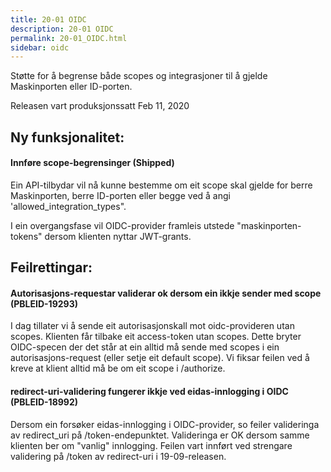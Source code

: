 ```yaml
---
title: 20-01 OIDC
description: 20-01 OIDC
permalink: 20-01_OIDC.html
sidebar: oidc
---
```



Støtte for å begrense både scopes og integrasjoner til å gjelde Maskinporten eller ID-porten.



Releasen vart produksjonssatt Feb 11, 2020

## Ny funksjonalitet:


#### Innføre scope-begrensinger (Shipped)

Ein API-tilbydar vil nå kunne bestemme om eit scope skal gjelde for berre Maskinporten, berre ID-porten eller begge ved å angi 'allowed\_integration\_types".

I ein overgangsfase vil OIDC-provider framleis utstede "maskinporten-tokens" dersom klienten nyttar JWT-grants.



## Feilrettingar:

#### Autorisasjons-requestar validerar ok dersom ein ikkje sender med scope (PBLEID-19293)

I dag tillater vi å sende eit autorisasjonskall mot oidc-provideren utan scopes. Klienten får tilbake eit access-token utan scopes.  Dette bryter OIDC-specen der det står at ein alltid må sende med scopes i ein autorisasjons-request (eller setje eit default scope).  Vi fiksar feilen ved å kreve at klient alltid må be om eit scope i /authorize.



#### redirect-uri-validering fungerer ikkje ved eidas-innlogging i OIDC (PBLEID-18992)

Dersom ein forsøker eidas-innlogging i OIDC-provider, so feiler valideringa av redirect_uri på /token-endepunktet.  Valideringa er OK dersom samme klienten ber om "vanlig" innlogging.   Feilen vart innført ved strengare validering på /token av redirect-uri  i 19-09-releasen.



